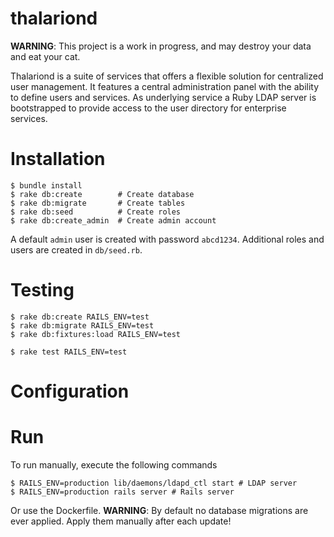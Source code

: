 # thalariond

**WARNING**: This project is a work in progress, and may destroy your data and eat your cat.

Thalariond is a suite of services that offers a flexible solution for centralized user management. It features a central administration panel with the ability to define users and services. As underlying service a Ruby LDAP server is bootstrapped to provide access to the user directory for enterprise services.

# Installation

```
$ bundle install
$ rake db:create        # Create database
$ rake db:migrate       # Create tables
$ rake db:seed          # Create roles
$ rake db:create_admin  # Create admin account
```

A default `admin` user is created with password `abcd1234`. Additional roles and users are created in `db/seed.rb`.

# Testing

```
$ rake db:create RAILS_ENV=test
$ rake db:migrate RAILS_ENV=test
$ rake db:fixtures:load RAILS_ENV=test

$ rake test RAILS_ENV=test
```

# Configuration

# Run

To run manually, execute the following commands
```
$ RAILS_ENV=production lib/daemons/ldapd_ctl start # LDAP server
$ RAILS_ENV=production rails server # Rails server
```

Or use the Dockerfile.
**WARNING**: By default no database migrations are ever applied. Apply them manually after each update!
